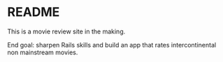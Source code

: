 # README

This is a movie review site in the making.

End goal: sharpen Rails skills and build an app that rates intercontinental non mainstream movies.
